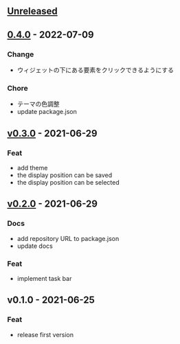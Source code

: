 <a name="unreleased"></a>
## [Unreleased]


<a name="0.4.0"></a>
## [0.4.0] - 2022-07-09
### Change
- ウィジェットの下にある要素をクリックできるようにする

### Chore
- テーマの色調整
- update package.json


<a name="v0.3.0"></a>
## [v0.3.0] - 2021-06-29
### Feat
- add theme
- the display position can be saved
- the display position can be selected


<a name="v0.2.0"></a>
## [v0.2.0] - 2021-06-29
### Docs
- add repository URL to package.json
- update docs

### Feat
- implement task bar


<a name="v0.1.0"></a>
## v0.1.0 - 2021-06-25
### Feat
- release first version


[Unreleased]: https://github.com/noritakaIzumi/clock_app/compare/0.4.0...HEAD
[0.4.0]: https://github.com/noritakaIzumi/clock_app/compare/v0.3.0...0.4.0
[v0.3.0]: https://github.com/noritakaIzumi/clock_app/compare/v0.2.0...v0.3.0
[v0.2.0]: https://github.com/noritakaIzumi/clock_app/compare/v0.1.0...v0.2.0
